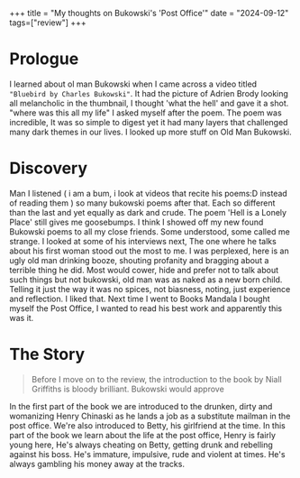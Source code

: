 +++
title = "My thoughts on Bukowski's 'Post Office'"
date = "2024-09-12"
tags=["review"]
+++


# Prologue
I learned about ol man Bukowski when I came across a video titled `"Bluebird by Charles Bukowski"`. It had the picture of Adrien Brody looking all melancholic in the thumbnail, I thought 'what the hell' and gave it a shot. "where was this all my life" I asked myself after the poem. The poem was incredible, It was so simple to digest yet it had many layers that challenged many dark themes in our lives. I looked up more stuff on Old Man Bukowski.

# Discovery
Man I listened ( i am a bum, i look at videos that recite his poems:D instead of reading them ) so many bukowski poems after that. Each so different than the last and yet equally as dark and crude. The poem 'Hell is a Lonely Place' still gives me goosebumps. I think I showed off my new found Bukowski poems to all my close friends. Some understood, some called me strange. I looked at some of his interviews next, The one where he talks about his first woman stood out the most to me. I was perplexed, here is an ugly old man drinking booze, shouting profanity and bragging about a terrible thing he did. Most would cower, hide and prefer not to talk about such things but not bukowski, old man was as naked as a new born child. Telling it just the way it was no spices, not biasness, noting, just experience and reflection. I liked that. Next time I went to Books Mandala I bought myself the Post Office, I wanted to read his best work and apparently this was it.

# The Story
> Before I move on to the review, the introduction to the book by Niall Griffiths is bloody brilliant. Bukowski would approve

In the first part of the book we are introduced to the drunken, dirty and womanizing Henry Chinaski as he lands a job as a substitute mailman in the post office. We're also introduced to Betty, his girlfriend at the time. In this part of the book we learn about the life at the post office, Henry is fairly young here, He's always cheating on Betty, getting drunk and rebelling against his boss. He's immature, impulsive, rude and violent at times. He's always gambling his money away at the tracks. 